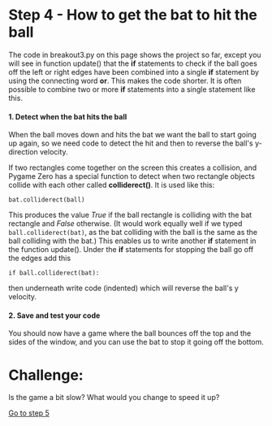 # Step 4 - How to get the bat to hit the ball

The code in breakout3.py on this page shows the project so far, except you will see in function update() that the **if** statements to check if the ball goes off the left or right edges have been combined into a single **if** statement by using the connecting word **or**. This makes the code shorter. It is often possible to combine two or more **if** statements into a single statement like this.

#### 1. Detect when the bat hits the ball

   When the ball moves down and hits the bat we want the ball to start going up again, so we need code to detect the hit and then to reverse the ball's y-direction velocity. 

   If two rectangles come together on the screen this creates a collision, and Pygame Zero has a special function to detect when two rectangle objects collide with each other called **colliderect()**. It is used like this:
   ```
   bat.colliderect(ball)
   ```
   This produces the value *True* if the ball rectangle is colliding with the bat rectangle and *False* otherwise. (It would work equally well if we typed ```ball.colliderect(bat)```, as the bat colliding with the ball is the same as the ball colliding with the bat.) This enables us to write another **if** statement in the function update(). Under the **if** statements for stopping the ball go off the edges add this
   ```
   if ball.colliderect(bat):
   ```
   then underneath write code (indented) which will reverse the ball's y velocity.

#### 2. Save and test your code

   You should now have a game where the ball bounces off the top and the sides of the window, and you can use the bat to stop it going off the bottom.


Challenge:
==========
Is the game a bit slow? What would you change to speed it up?

[Go to step 5](../step05-building_the_blocks)